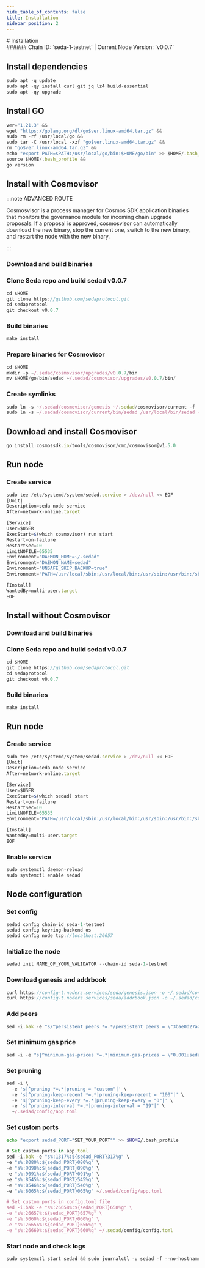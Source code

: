 ```yaml
---
hide_table_of_contents: false
title: Installation
sidebar_position: 2
---
```


<div class="h1-with-icon icon-seda">
# Installation
</div>
###### Chain ID: `seda-1-testnet` | Current Node Version: `v0.0.7`

## Install dependencies

```js
sudo apt -q update
sudo apt -qy install curl git jq lz4 build-essential
sudo apt -qy upgrade
```

## Install GO
```js
ver="1.21.3" &&
wget "https://golang.org/dl/go$ver.linux-amd64.tar.gz" &&
sudo rm -rf /usr/local/go &&
sudo tar -C /usr/local -xzf "go$ver.linux-amd64.tar.gz" &&
rm "go$ver.linux-amd64.tar.gz" &&
echo "export PATH=$PATH:/usr/local/go/bin:$HOME/go/bin" >> $HOME/.bash_profile &&
source $HOME/.bash_profile &&
go version
```

## Install with Cosmovisor
:::note ADVANCED ROUTE

Cosmosvisor is a process manager for Cosmos SDK application binaries that monitors the governance module for incoming chain upgrade proposals. If a proposal is approved, cosmosvisor can automatically download the new binary, stop the current one, switch to the new binary, and restart the node with the new binary.

:::
### Download and build binaries
### Clone Seda repo and build sedad v0.0.7
```js
cd $HOME
git clone https://github.com/sedaprotocol.git
cd sedaprotocol
git checkout v0.0.7
```

### Build binaries
```js
make install
```
### Prepare binaries for Cosmovisor
```js
cd $HOME
mkdir -p ~/.sedad/cosmovisor/upgrades/v0.0.7/bin
mv $HOME/go/bin/sedad ~/.sedad/cosmovisor/upgrades/v0.0.7/bin/
```

### Create symlinks
```js
sudo ln -s ~/.sedad/cosmovisor/genesis ~/.sedad/cosmovisor/current -f
sudo ln -s ~/.sedad/cosmovisor/current/bin/sedad /usr/local/bin/sedad -f
```

## Download and install Cosmovisor
```js
go install cosmossdk.io/tools/cosmovisor/cmd/cosmovisor@v1.5.0
```

## Run node
### Create service
```js
sudo tee /etc/systemd/system/sedad.service > /dev/null << EOF
[Unit]
Description=seda node service
After=network-online.target

[Service]
User=$USER
ExecStart=$(which cosmovisor) run start
Restart=on-failure
RestartSec=10
LimitNOFILE=65535
Environment="DAEMON_HOME=~/.sedad"
Environment="DAEMON_NAME=sedad"
Environment="UNSAFE_SKIP_BACKUP=true"
Environment="PATH=/usr/local/sbin:/usr/local/bin:/usr/sbin:/usr/bin:/sbin:/bin:/usr/games:/usr/local/games:/snap/bin:~/.sedad/cosmovisor/current/bin"

[Install]
WantedBy=multi-user.target
EOF
```

## Install without Cosmovisor

### Download and build binaries
### Clone Seda repo and build sedad v0.0.7
```js
cd $HOME
git clone https://github.com/sedaprotocol.git
cd sedaprotocol
git checkout v0.0.7
```

### Build binaries
```js
make install
```

## Run node
### Create service
```js
sudo tee /etc/systemd/system/sedad.service > /dev/null << EOF
[Unit]
Description=seda node service
After=network-online.target

[Service]
User=$USER
ExecStart=$(which sedad) start
Restart=on-failure
RestartSec=10
LimitNOFILE=65535
Environment="PATH=/usr/local/sbin:/usr/local/bin:/usr/sbin:/usr/bin:/sbin:/bin:/usr/games:/usr/local/games:/snap/bin"

[Install]
WantedBy=multi-user.target
EOF
```

### Enable service
```js
sudo systemctl daemon-reload
sudo systemctl enable sedad
```

## Node configuration
### Set config
```js
sedad config chain-id seda-1-testnet
sedad config keyring-backend os
sedad config node tcp://localhost:26657
```

### Initialize the node
```js
sedad init NAME_OF_YOUR_VALIDATOR --chain-id seda-1-testnet
```

### Download genesis and addrbook
```js
curl https://config-t.noders.services/seda/genesis.json -o ~/.sedad/config/genesis.json
curl https://config-t.noders.services/seda/addrbook.json -o ~/.sedad/config/addrbook.json
```
### Add peers
```js
sed -i.bak -e "s/^persistent_peers *=.*/persistent_peers = \"3bae0d27a2e2889ebcc4c84918dda1df950ec694@seda-t-rpc.noders.services:24656\"/" ~/.sedad/config/config.toml
```

### Set minimum gas price
```js
sed -i -e "s|^minimum-gas-prices *=.*|minimum-gas-prices = \"0.001useda\"|" ~/.sedad/config/app.toml
```
### Set pruning
```js
sed -i \
  -e 's|^pruning *=.*|pruning = "custom"|' \
  -e 's|^pruning-keep-recent *=.*|pruning-keep-recent = "100"|' \
  -e 's|^pruning-keep-every *=.*|pruning-keep-every = "0"|' \
  -e 's|^pruning-interval *=.*|pruning-interval = "19"|' \
  ~/.sedad/config/app.toml
```

### Set custom ports

```bash
echo "export sedad_PORT="SET_YOUR_PORT"" >> $HOME/.bash_profile
```

```js
# Set custom ports in app.toml
sed -i.bak -e "s%:1317%:${sedad_PORT}317%g" \
-e "s%:8080%:${sedad_PORT}080%g" \
-e "s%:9090%:${sedad_PORT}090%g" \
-e "s%:9091%:${sedad_PORT}091%g" \
-e "s%:8545%:${sedad_PORT}545%g" \
-e "s%:8546%:${sedad_PORT}546%g" \
-e "s%:6065%:${sedad_PORT}065%g" ~/.sedad/config/app.toml

# Set custom ports in config.toml file
sed -i.bak -e "s%:26658%:${sedad_PORT}658%g" \
-e "s%:26657%:${sedad_PORT}657%g" \
-e "s%:6060%:${sedad_PORT}060%g" \
-e "s%:26656%:${sedad_PORT}656%g" \
-e "s%:26660%:${sedad_PORT}660%g" ~/.sedad/config/config.toml
```

### Start node and check logs
```js
sudo systemctl start sedad && sudo journalctl -u sedad -f --no-hostname -o cat
```
